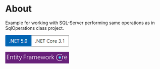 ﻿# About

Example for working with SQL-Server performing same operations as in SqlOperations class project.


![versions](../assets/Versions.png)

![ef](../assets/efcore.png)